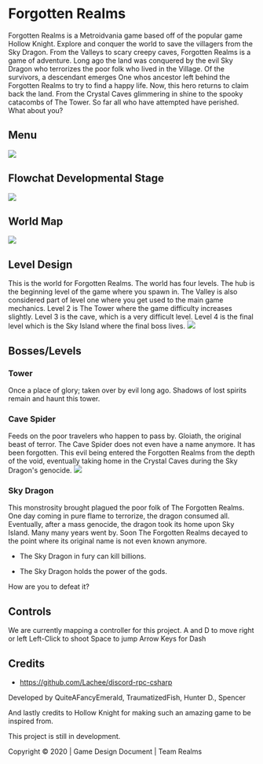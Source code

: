 # Forgotten Realms
Forgotten Realms is a Metroidvania game based off of the popular game Hollow Knight. Explore and conquer the world to save the villagers from the Sky Dragon. From the Valleys to scary creepy caves, Forgotten Realms is a game of adventure. Long ago the land was conquered by the evil Sky Dragon who terrorizes the poor folk who lived in the Village. Of the survivors, a descendant emerges One whos ancestor left behind the Forgotten Realms to try to find a happy life. Now, this hero returns to claim back the land. From the Crystal Caves glimmering in shine to the spooky catacombs of The Tower. So far all who have attempted have perished. What about you?
## Menu
<img src="https://quiteafancyemerald.ml/blog/https://live.staticflickr.com/65535/48959379977_556b6bb659_b.jpg"></img>
## Flowchat Developmental Stage
<img src="https://quiteafancyemerald.ml/blog/https://live.staticflickr.com/65535/48959194086_b26e2cc3a9_b.jpg"></img>
## World Map
<img src="https://www.dundoc.com/data/Projects/5872/images/medium/ForgottenRealmsMAPANDLEVELS.png"></img>
## Level Design
This is the world for Forgotten Realms. The world has four levels. The hub is the beginning level of the game where you spawn in. The Valley is also considered part of level one where you get used to the main game mechanics. Level 2 is The Tower where the game difficulty increases slightly. Level 3 is the cave, which is a very difficult level. Level 4 is the final level which is the Sky Island where the final boss lives.
<img src="https://www.dundoc.com/data/Projects/5872/images/medium/CrystalCaveInDepth1.png"></img>
## Bosses/Levels
### Tower
Once a place of glory; taken over by evil long ago. Shadows of lost spirits remain and haunt this tower. 

### Cave Spider
Feeds on the poor travelers who happen to pass by. Gloiath, the original beast of terror. The Cave Spider does not even have a name anymore. It has been forgotten. This evil being entered the Forgotten Realms from the depth of the void, eventually taking home in the Crystal Caves during the Sky Dragon's genocide.
<img src="https://www.dundoc.com/data/Projects/5872/images/medium/Screen_Shot_2019-10-29_at_12.17.52_PM.png"></img>

### Sky Dragon
This monstrosity brought plagued the poor folk of The Forgotten Realms. One day coming in pure flame to terrorize, the dragon consumed all. Eventually, after a mass genocide, the dragon took its home upon Sky Island. Many many years went by. Soon The Forgotten Realms decayed to the point where its original name is not even known anymore.

- The Sky Dragon in fury can kill billions.

- The Sky Dragon holds the power of the gods.

How are you to defeat it? 

## Controls
We are currently mapping a controller for this project.
A and D to move right or left
Left-Click to shoot
Space to jump
Arrow Keys for Dash

## Credits
- https://github.com/Lachee/discord-rpc-csharp

Developed by QuiteAFancyEmerald, TraumatizedFish, Hunter D., Spencer

And lastly credits to Hollow Knight for making such an amazing game to be inspired from.

This project is still in development.

Copyright © 2020 | Game Design Document | Team Realms
